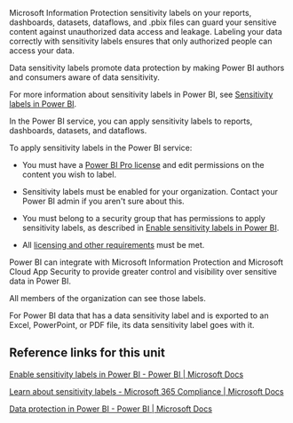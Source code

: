 Microsoft Information Protection sensitivity labels on your reports, dashboards, datasets, dataflows, and .pbix files can guard your sensitive content against unauthorized data access and leakage. Labeling your data correctly with sensitivity labels ensures that only authorized people can access your data.

Data sensitivity labels promote data protection by making Power BI authors and consumers aware of data sensitivity.

For more information about sensitivity labels in Power BI, see [Sensitivity labels in Power BI](https://docs.microsoft.com/power-bi/admin/service-security-sensitivity-label-overview/?azure-portal=true).

In the Power BI service, you can apply sensitivity labels to reports, dashboards, datasets, and dataflows.

To apply sensitivity labels in the Power BI service:

- You must have a [Power BI Pro license](https://docs.microsoft.com/power-bi/admin/service-admin-purchasing-power-bi-pro/?azure-portal=true) and edit permissions on the content you wish to label.

- Sensitivity labels must be enabled for your organization. Contact your Power BI admin if you aren't sure about this.

- You must belong to a security group that has permissions to apply sensitivity labels, as described in [Enable sensitivity labels in Power BI](https://docs.microsoft.com/power-bi/admin/service-security-enable-data-sensitivity-labels/?azure-portal=true).

- All [licensing and other requirements](https://docs.microsoft.com/power-bi/admin/service-security-enable-data-sensitivity-labels?azure-portal=true#licensing-and-requirements) must be met.

Power BI can integrate with Microsoft Information Protection and Microsoft Cloud App Security to provide greater control and visibility over sensitive data in Power BI.

All members of the organization can see those labels.

For Power BI data that has a data sensitivity label and is exported to an Excel, PowerPoint, or PDF file, its data sensitivity label goes with it.

## Reference links for this unit

[Enable sensitivity labels in Power BI - Power BI | Microsoft Docs](https://docs.microsoft.com/power-bi/admin/service-security-enable-data-sensitivity-labels/?azure-portal=true)

[Learn about sensitivity labels - Microsoft 365 Compliance | Microsoft Docs](https://docs.microsoft.com/microsoft-365/compliance/sensitivity-labels/?azure-portal=true)

[Data protection in Power BI - Power BI | Microsoft Docs](https://docs.microsoft.com/power-bi/admin/service-security-data-protection-overview/?azure-portal=true)

